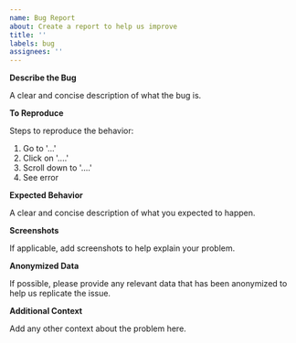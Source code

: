 ```yaml
---
name: Bug Report
about: Create a report to help us improve
title: ''
labels: bug
assignees: ''
---
```


**Describe the Bug**

A clear and concise description of what the bug is.

**To Reproduce**

Steps to reproduce the behavior:

1. Go to '...'
2. Click on '....'
3. Scroll down to '....'
4. See error

**Expected Behavior**

A clear and concise description of what you expected to happen.

**Screenshots**

If applicable, add screenshots to help explain your problem.

**Anonymized Data**

If possible, please provide any relevant data that has been anonymized to help us replicate the issue.

**Additional Context**

Add any other context about the problem here.
